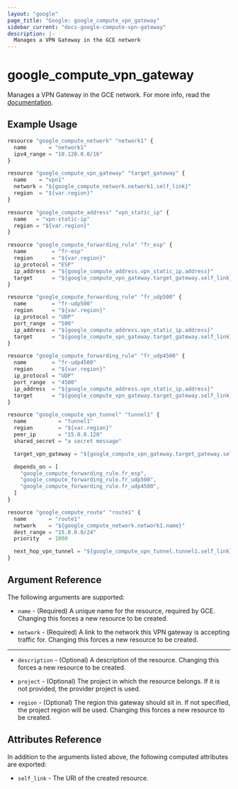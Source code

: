 ```yaml
---
layout: "google"
page_title: "Google: google_compute_vpn_gateway"
sidebar_current: "docs-google-compute-vpn-gateway"
description: |-
  Manages a VPN Gateway in the GCE network
---
```


# google\_compute\_vpn\_gateway

Manages a VPN Gateway in the GCE network. For more info, read the
[documentation](https://cloud.google.com/compute/docs/vpn).


## Example Usage

```js
resource "google_compute_network" "network1" {
  name       = "network1"
  ipv4_range = "10.120.0.0/16"
}

resource "google_compute_vpn_gateway" "target_gateway" {
  name    = "vpn1"
  network = "${google_compute_network.network1.self_link}"
  region  = "${var.region}"
}

resource "google_compute_address" "vpn_static_ip" {
  name   = "vpn-static-ip"
  region = "${var.region}"
}

resource "google_compute_forwarding_rule" "fr_esp" {
  name        = "fr-esp"
  region      = "${var.region}"
  ip_protocol = "ESP"
  ip_address  = "${google_compute_address.vpn_static_ip.address}"
  target      = "${google_compute_vpn_gateway.target_gateway.self_link}"
}

resource "google_compute_forwarding_rule" "fr_udp500" {
  name        = "fr-udp500"
  region      = "${var.region}"
  ip_protocol = "UDP"
  port_range  = "500"
  ip_address  = "${google_compute_address.vpn_static_ip.address}"
  target      = "${google_compute_vpn_gateway.target_gateway.self_link}"
}

resource "google_compute_forwarding_rule" "fr_udp4500" {
  name        = "fr-udp4500"
  region      = "${var.region}"
  ip_protocol = "UDP"
  port_range  = "4500"
  ip_address  = "${google_compute_address.vpn_static_ip.address}"
  target      = "${google_compute_vpn_gateway.target_gateway.self_link}"
}

resource "google_compute_vpn_tunnel" "tunnel1" {
  name          = "tunnel1"
  region        = "${var.region}"
  peer_ip       = "15.0.0.120"
  shared_secret = "a secret message"

  target_vpn_gateway = "${google_compute_vpn_gateway.target_gateway.self_link}"

  depends_on = [
    "google_compute_forwarding_rule.fr_esp",
    "google_compute_forwarding_rule.fr_udp500",
    "google_compute_forwarding_rule.fr_udp4500",
  ]
}

resource "google_compute_route" "route1" {
  name       = "route1"
  network    = "${google_compute_network.network1.name}"
  dest_range = "15.0.0.0/24"
  priority   = 1000

  next_hop_vpn_tunnel = "${google_compute_vpn_tunnel.tunnel1.self_link}"
}
```

## Argument Reference

The following arguments are supported:

* `name` - (Required) A unique name for the resource, required by GCE. Changing
    this forces a new resource to be created.

* `network` - (Required) A link to the network this VPN gateway is accepting
    traffic for. Changing this forces a new resource to be created.

- - -

* `description` - (Optional) A description of the resource.
    Changing this forces a new resource to be created.

* `project` - (Optional) The project in which the resource belongs. If it
    is not provided, the provider project is used.

* `region` - (Optional) The region this gateway should sit in. If not specified,
    the project region will be used. Changing this forces a new resource to be
    created.

## Attributes Reference

In addition to the arguments listed above, the following computed attributes are
exported:

* `self_link` - The URI of the created resource.
